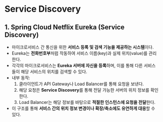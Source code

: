 # Service Discovery

## 1. Spring Cloud Netflix Eureka (Service Discovery)

- 마이크로서비스 간 통신을 위한 **서비스 등록 및 검색 기능을 제공하는 시스템**이다.
- Eureka는 **전화번호부**처럼 작동하여 서비스 이름(key)과 실제 위치(value)를 관리한다.
- 각각의 마이크로서비스는 **Eureka 서버에 자신을 등록**하며, 이를 통해 다른 서비스들이 해당 서비스의 위치를 검색할 수 있다.
- 내부 동작:
  1. 클라이언트가 API Gateway나 Load Balancer를 통해 요청을 보낸다.
  2. 해당 요청은 **Service Discovery**를 통해 전달 가능한 서버의 위치 정보를 확인한다.
  3. Load Balancer는 해당 정보를 바탕으로 **적절한 인스턴스에 요청을 전달**한다.
- 이 구조를 통해 **서비스 간의 위치 정보 변경이나 확장/축소에도 유연하게 대응**할 수 있다.

